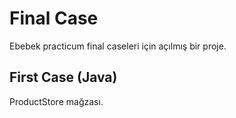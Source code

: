# Final Case
Ebebek practicum final caseleri için açılmış bir proje.
## First Case (Java)
ProductStore mağzası.